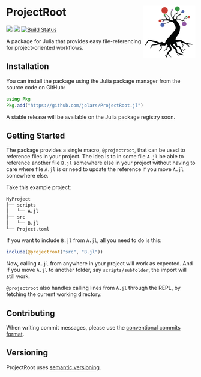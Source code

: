 # ProjectRoot <a href="https://jolars.github.io/ProjectRoot.jl/"><img src='docs/src/assets/logo.svg' align="right" height="139" /></a>

[![](https://img.shields.io/badge/docs-stable-blue.svg)](https://jolars.github.io/ProjectRoot.jl/stable)
[![](https://img.shields.io/badge/docs-dev-blue.svg)](https://jolars.github.io/ProjectRoot.jl/dev)
[![Build Status](https://github.com/jolars/ProjectRoot.jl/actions/workflows/CI.yml/badge.svg?branch=main)](https://github.com/jolars/ProjectRoot.jl/actions/workflows/CI.yml?query=branch%3Amain)

A package for Julia that provides easy file-referencing for project-oriented workflows.

## Installation

You can install the package using the Julia package manager from the source code on GitHub:

```julia
using Pkg
Pkg.add("https://github.com/jolars/ProjectRoot.jl")
```

A stable release will be available on the Julia package registry soon.

## Getting Started

The package provides a single macro, `@projectroot`, that can be used to reference files in your project. The idea is to in some file `A.jl` be able to reference another file `B.jl` somewhere else in your project without having to care where file `A.jl` is or need to update the reference if you move `A.jl` somewhere else.

Take this example project:

```
MyProject
├── scripts
│   └── A.jl
├── src
│   └── B.jl
└── Project.toml
```

If you want to include `B.jl` from `A.jl`, all you need to do is this:

```julia
include(@projectroot("src", "B.jl"))
```

Now, calling `A.jl` from anywhere in your project will work as expected. And if you move `A.jl` to another folder, say `scripts/subfolder`, the import will still work.

`@projectroot` also handles calling lines from `A.jl` through the REPL, by fetching the current working directory.

## Contributing

When writing commit messages, please use the [conventional commits format](https://www.conventionalcommits.org/en/v1.0.0/).

## Versioning

ProjectRoot uses [semantic versioning](https://semver.org).
